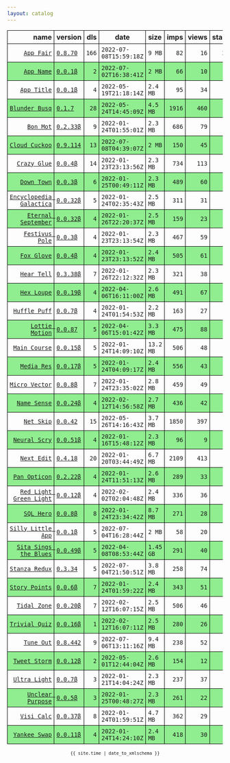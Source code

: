 ```yaml
---
layout: catalog
---
```


<style>
table {
    border-collapse: collapse;
}

td, th {
    border: 1px solid black;
    white-space: nowrap;
}

th, td {
    padding: 5px;
}

tr:nth-child(even) {
    background-color: Lightgreen;
}
</style>

| name | version | dls | date | size | imps | views | stars | issues | category |
| ---: | :------ | --: | ---- | :--- | ---: | ----: | -----:| -----: | :------- |
| [``App Fair``](https://appfair.app) | [``0.8.70``](https://github.com/App-Fair/App/releases/0.8.70) | `166` | `2022-07-08T15:59:18Z` | `9 MB` | `82` | `16` | `21` | [``4``](https://github.com/App-Fair/App/issues) | [`utilities`](https://github.com/topics/appfair-utilities)  |
| [``App Name``](https://App-Name.github.io/App/) | [``0.0.1β``](https://github.com/App-Name/App/releases/0.0.1) | `2` | `2022-07-02T16:38:41Z` | `2 MB` | `66` | `10` | `0` | `0` |  |
| [``App Title``](https://App-Title.github.io/App/) | [``0.0.1β``](https://github.com/App-Title/App/releases/0.0.1) | `4` | `2022-05-19T21:18:14Z` | `2.4 MB` | `95` | `34` | `0` | `0` |  |
| [``Blunder Busq``](https://www.blunderbusq.app) | [``0.1.7``](https://github.com/Blunder-Busq/App/releases/0.1.7) | `28` | `2022-05-24T14:45:09Z` | `4.5 MB` | `1916` | `460` | `1` | `0` | [`productivity`](https://github.com/topics/appfair-productivity)  |
| [``Bon Mot``](https://Bon-Mot.github.io/App/) | [``0.2.33β``](https://github.com/Bon-Mot/App/releases/0.2.33) | `9` | `2022-01-24T01:55:01Z` | `2.3 MB` | `686` | `79` | `1` | `0` | [`reference`](https://github.com/topics/appfair-reference)  |
| [``Cloud Cuckoo``](https://Cloud-Cuckoo.github.io/App/) | [``0.9.114``](https://github.com/Cloud-Cuckoo/App/releases/0.9.114) | `13` | `2022-07-08T04:39:07Z` | `2 MB` | `150` | `45` | `0` | `0` | [`games`](https://github.com/topics/appfair-games)  |
| [``Crazy Glue``](https://Crazy-Glue.github.io/App/) | [``0.0.4β``](https://github.com/Crazy-Glue/App/releases/0.0.4) | `14` | `2022-01-23T23:13:56Z` | `2.3 MB` | `734` | `113` | `0` | `0` | [`graphics-design`](https://github.com/topics/appfair-graphics-design)  |
| [``Down Town``](https://Down-Town.github.io/App/) | [``0.0.3β``](https://github.com/Down-Town/App/releases/0.0.3) | `6` | `2022-01-25T00:49:11Z` | `2.3 MB` | `489` | `60` | `0` | `0` | [`travel`](https://github.com/topics/appfair-travel)  |
| [``Encyclopedia Galactica``](https://Encyclopedia-Galactica.github.io/App/) | [``0.0.32β``](https://github.com/Encyclopedia-Galactica/App/releases/0.0.32) | `5` | `2022-01-24T02:35:43Z` | `2.5 MB` | `311` | `31` | `0` | `0` | [`reference`](https://github.com/topics/appfair-reference)  |
| [``Eternal September``](https://Eternal-September.github.io/App/) | [``0.0.32β``](https://github.com/Eternal-September/App/releases/0.0.32) | `4` | `2022-01-26T22:20:37Z` | `2.5 MB` | `159` | `23` | `0` | `0` | [`education`](https://github.com/topics/appfair-education)  |
| [``Festivus Pole``](https://Festivus-Pole.github.io/App/) | [``0.0.3β``](https://github.com/Festivus-Pole/App/releases/0.0.3) | `4` | `2022-01-23T23:13:54Z` | `2.3 MB` | `467` | `59` | `0` | `0` | [`entertainment`](https://github.com/topics/appfair-entertainment)  |
| [``Fox Glove``](https://Fox-Glove.github.io/App/) | [``0.0.4β``](https://github.com/Fox-Glove/App/releases/0.0.4) | `4` | `2022-01-23T23:13:52Z` | `2.4 MB` | `505` | `61` | `0` | `0` | [`utilities`](https://github.com/topics/appfair-utilities)  |
| [``Hear Tell``](https://Hear-Tell.github.io/App/) | [``0.3.38β``](https://github.com/Hear-Tell/App/releases/0.3.38) | `7` | `2022-01-26T22:12:32Z` | `2.3 MB` | `321` | `38` | `0` | `0` | [`healthcare-fitness`](https://github.com/topics/appfair-healthcare-fitness)  |
| [``Hex Loupe``](https://Hex-Loupe.github.io/App/) | [``0.0.19β``](https://github.com/Hex-Loupe/App/releases/0.0.19) | `4` | `2022-04-06T16:11:00Z` | `2.6 MB` | `491` | `67` | `0` | `0` | [`developer-tools`](https://github.com/topics/appfair-developer-tools)  |
| [``Huffle Puff``](https://Huffle-Puff.github.io/App/) | [``0.0.7β``](https://github.com/Huffle-Puff/App/releases/0.0.7) | `4` | `2022-01-24T01:54:53Z` | `2.2 MB` | `163` | `27` | `0` | `0` | [`entertainment`](https://github.com/topics/appfair-entertainment)  |
| [``Lottie Motion``](https://Lottie-Motion.github.io/App/) | [``0.0.87``](https://github.com/Lottie-Motion/App/releases/0.0.87) | `5` | `2022-04-06T15:01:42Z` | `3.3 MB` | `475` | `88` | `0` | `0` | [`developer-tools`](https://github.com/topics/appfair-developer-tools)  |
| [``Main Course``](https://Main-Course.github.io/App/) | [``0.0.15β``](https://github.com/Main-Course/App/releases/0.0.15) | `5` | `2022-01-24T14:09:10Z` | `13.2 MB` | `506` | `48` | `0` | `0` | [`education`](https://github.com/topics/appfair-education)  |
| [``Media Res``](https://Media-Res.github.io/App/) | [``0.0.17β``](https://github.com/Media-Res/App/releases/0.0.17) | `5` | `2022-01-24T04:09:17Z` | `2.4 MB` | `556` | `43` | `0` | `0` | [`lifestyle`](https://github.com/topics/appfair-lifestyle)  |
| [``Micro Vector``](https://Micro-Vector.github.io/App/) | [``0.0.8β``](https://github.com/Micro-Vector/App/releases/0.0.8) | `7` | `2022-01-24T23:35:02Z` | `2.8 MB` | `459` | `49` | `0` | `0` | [`graphics-design`](https://github.com/topics/appfair-graphics-design)  |
| [``Name Sense``](https://Name-Sense.github.io/App/) | [``0.0.24β``](https://github.com/Name-Sense/App/releases/0.0.24) | `4` | `2022-02-12T14:56:58Z` | `2.7 MB` | `436` | `42` | `0` | `0` | [`education`](https://github.com/topics/appfair-education)  |
| [``Net Skip``](https://Net-Skip.github.io/App/) | [``0.0.42``](https://github.com/Net-Skip/App/releases/0.0.42) | `15` | `2022-05-26T14:16:43Z` | `3.7 MB` | `1850` | `397` | `0` | `0` | [`productivity`](https://github.com/topics/appfair-productivity)  |
| [``Neural Scry``](https://Neural-Scry.github.io/App/) | [``0.0.51β``](https://github.com/Neural-Scry/App/releases/0.0.51) | `4` | `2022-01-16T15:48:12Z` | `2.3 MB` | `96` | `9` | `0` | `0` | [`medical`](https://github.com/topics/appfair-medical)  |
| [``Next Edit``](https://Next-Edit.github.io/App/) | [``0.4.18``](https://github.com/Next-Edit/App/releases/0.4.18) | `20` | `2022-01-20T03:44:49Z` | `6.7 MB` | `2109` | `413` | `0` | `0` | [`productivity`](https://github.com/topics/appfair-productivity)  |
| [``Pan Opticon``](https://Pan-Opticon.github.io/App/) | [``0.2.22β``](https://github.com/Pan-Opticon/App/releases/0.2.22) | `4` | `2022-01-24T11:51:13Z` | `2.6 MB` | `289` | `33` | `0` | `0` | [`sports`](https://github.com/topics/appfair-sports)  |
| [``Red Light Green Light``](https://Red-Light-Green-Light.github.io/App/) | [``0.0.12β``](https://github.com/Red-Light-Green-Light/App/releases/0.0.12) | `4` | `2022-02-02T02:04:48Z` | `2.4 MB` | `336` | `36` | `0` | `0` | [`developer-tools`](https://github.com/topics/appfair-developer-tools)  |
| [``SQL Hero``](https://SQL-Hero.github.io/App/) | [``0.0.8β``](https://github.com/SQL-Hero/App/releases/0.0.8) | `8` | `2022-01-24T23:34:42Z` | `8.7 MB` | `271` | `28` | `0` | `0` | [`developer-tools`](https://github.com/topics/appfair-developer-tools)  |
| [``Silly Little App``](https://Silly-Little-App.github.io/App/) | [``0.0.1β``](https://github.com/Silly-Little-App/App/releases/0.0.1) | `5` | `2022-07-04T16:28:44Z` | `2 MB` | `58` | `20` | `0` | `0` |  |
| [``Sita Sings the Blues``](https://Sita-Sings-the-Blues.github.io/App/) | [``0.0.49β``](https://github.com/Sita-Sings-the-Blues/App/releases/0.0.49) | `5` | `2022-04-08T08:53:44Z` | `1.45 GB` | `291` | `40` | `0` | `0` | [`video`](https://github.com/topics/appfair-video)  |
| [``Stanza Redux``](https://Stanza-Redux.github.io/App/) | [``0.3.34``](https://github.com/Stanza-Redux/App/releases/0.3.34) | `5` | `2022-07-04T21:50:51Z` | `3.8 MB` | `258` | `74` | `1` | `0` | [`reference`](https://github.com/topics/appfair-reference)  |
| [``Story Points``](https://Story-Points.github.io/App/) | [``0.0.6β``](https://github.com/Story-Points/App/releases/0.0.6) | `7` | `2022-01-24T01:59:22Z` | `2.4 MB` | `343` | `51` | `0` | `0` | [`developer-tools`](https://github.com/topics/appfair-developer-tools)  |
| [``Tidal Zone``](https://Tidal-Zone.github.io/App/) | [``0.0.20β``](https://github.com/Tidal-Zone/App/releases/0.0.20) | `7` | `2022-02-12T16:07:15Z` | `2.5 MB` | `506` | `46` | `0` | `0` | [`weather`](https://github.com/topics/appfair-weather)  |
| [``Trivial Quiz``](https://Trivial-Quiz.github.io/App/) | [``0.0.16β``](https://github.com/Trivial-Quiz/App/releases/0.0.16) | `1` | `2022-02-12T16:07:11Z` | `2.5 MB` | `280` | `26` | `0` | `0` | [`games`](https://github.com/topics/appfair-games)  |
| [``Tune Out``](https://Tune-Out.github.io/App/) | [``0.8.442``](https://github.com/Tune-Out/App/releases/0.8.442) | `9` | `2022-07-06T13:11:16Z` | `9.4 MB` | `238` | `52` | `1` | `0` | [`music`](https://github.com/topics/appfair-music)  |
| [``Tweet Storm``](https://Tweet-Storm.github.io/App/) | [``0.0.12β``](https://github.com/Tweet-Storm/App/releases/0.0.12) | `2` | `2022-05-01T12:44:04Z` | `2.6 MB` | `154` | `12` | `0` | `0` | [`social-networking`](https://github.com/topics/appfair-social-networking)  |
| [``Ultra Light``](https://Ultra-Light.github.io/App/) | [``0.0.7β``](https://github.com/Ultra-Light/App/releases/0.0.7) | `3` | `2022-01-21T14:04:24Z` | `2.3 MB` | `237` | `37` | `0` | `0` | [`news`](https://github.com/topics/appfair-news)  |
| [``Unclear Purpose``](https://Unclear-Purpose.github.io/App/) | [``0.0.5β``](https://github.com/Unclear-Purpose/App/releases/0.0.5) | `3` | `2022-01-25T00:48:27Z` | `2.3 MB` | `261` | `22` | `0` | `0` | [`finance`](https://github.com/topics/appfair-finance)  |
| [``Visi Calc``](https://Visi-Calc.github.io/App/) | [``0.0.37β``](https://github.com/Visi-Calc/App/releases/0.0.37) | `8` | `2022-01-24T01:59:51Z` | `4.7 MB` | `362` | `29` | `0` | `0` | [`business`](https://github.com/topics/appfair-business)  |
| [``Yankee Swap``](https://Yankee-Swap.github.io/App/) | [``0.0.11β``](https://github.com/Yankee-Swap/App/releases/0.0.11) | `4` | `2022-01-24T14:24:10Z` | `2.4 MB` | `418` | `30` | `0` | `0` | [`social-networking`](https://github.com/topics/appfair-social-networking)  |

<center><small><code>{{ site.time | date_to_xmlschema }}</code></small></center>
